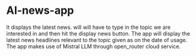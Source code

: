 # AI-news-app
It displays the latest news. will will have to type in the topic we are interested in and then hit the display news button.
The app will display the latest news headlines relevant to the topic given as on the date of usage.
The app makes use of Mistral LLM through open_router cloud service.
